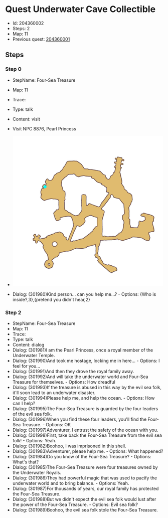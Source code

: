 # Quest Underwater Cave Collectible

- Id: 204360002
- Steps: 2
- Map: 11
- Previous quest: [204360001](204360001.md)

## Steps

### Step 0
- StepName:  Four-Sea Treasure
- Map:  11
- Trace:  
- Type:  talk
- Content:  visit
- Visit NPC 8876, Pearl Princess

- ![images/204360002_0.png](images/204360002_0.png)
- Dialog: (301980)Kind person... can you help me...? - Options: {Who is inside?,3},{pretend you didn't hear,2}


### Step 2
- StepName:  Four-Sea Treasure
- Map:  11
- Trace:  
- Type:  talk
- Content:  dialog
- Dialog: (301981)I am the Pearl Princess, once a royal member of the Underwater Temple.
- Dialog: (301990)And took me hostage, locking me in here... - Options: I feel for you...
- Dialog: (301991)And then they drove the royal family away.
- Dialog: (301992)And will take the underwater world and Four-Sea Treasure for themselves. - Options: How dreadful
- Dialog: (301993)If the treasure is abused in this way by the evil sea folk, it'll soon lead to an underwater disaster.
- Dialog: (301994)Please help me, and help the ocean. - Options: How can I help?
- Dialog: (301995)The Four-Sea Treasure is guarded by the four leaders of the evil sea folk.
- Dialog: (301996)When you find these four leaders, you'll find the Four-Sea Treasure. - Options: OK
- Dialog: (301997)Adventurer, I entrust the safety of the ocean with you.
- Dialog: (301998)First, take back the Four-Sea Treasure from the evil sea folk! - Options: Yeah.
- Dialog: (301982)Boohoo, I was imprisoned in this shell.
- Dialog: (301983)Adventurer, please help me. - Options: What happened?
- Dialog: (301984)Do you know of the Four-Sea Treasure? - Options: What's that?
- Dialog: (301985)The Four-Sea Treasure were four treasures owned by the Underwater Royals.
- Dialog: (301986)They had powerful magic that was used to pacify the underwater world and to bring balance. - Options: Yeah.
- Dialog: (301987)For thousands of years, our royal family has protected the Four-Sea Treasure.
- Dialog: (301988)But we didn't expect the evil sea folk would lust after the power of the Four-Sea Treasure. - Options: Evil sea folk?
- Dialog: (301989)Boohoo, the evil sea folk stole the Four-Sea Treasure.



